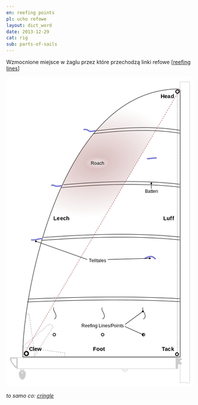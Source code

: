 ```yaml
---
en: reefing points
pl: ucho refowe
layout: dict_word
date: 2013-12-29
cat: rig
sub: parts-of-sails
---
```


Wzmocnione miejsce w żaglu przez które przechodzą linki refowe [[reefing lines](/dict/r/reefing-lines.html)]

![części żagla](/img/dict/parts_of_a_sail.png)

*to samo co: [cringle](/dict/c/cringle.html)*

